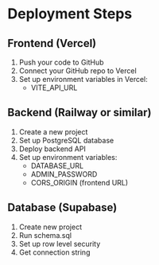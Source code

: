 # Deployment Steps

## Frontend (Vercel)
1. Push your code to GitHub
2. Connect your GitHub repo to Vercel
3. Set up environment variables in Vercel:
   - VITE_API_URL

## Backend (Railway or similar)
1. Create a new project
2. Set up PostgreSQL database
3. Deploy backend API
4. Set up environment variables:
   - DATABASE_URL
   - ADMIN_PASSWORD
   - CORS_ORIGIN (frontend URL)

## Database (Supabase)
1. Create new project
2. Run schema.sql
3. Set up row level security
4. Get connection string 